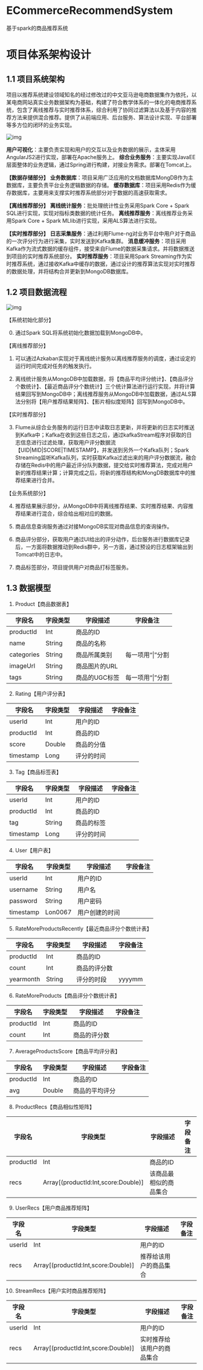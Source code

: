 # ECommerceRecommendSystem
基于spark的商品推荐系统

# 项目体系架构设计

## 1.1 项目系统架构

项目以推荐系统建设领域知名的经过修改过的中文亚马逊电商数据集作为依托，以某电商网站真实业务数据架构为基础，构建了符合教学体系的一体化的电商推荐系统，包含了离线推荐与实时推荐体系，综合利用了协同过滤算法以及基于内容的推荐方法来提供混合推荐。提供了从前端应用、后台服务、算法设计实现、平台部署等多方位的闭环的业务实现。

![img](https://github.com/AnemoneIndicum/ECommerceRecommendSystem/tree/master/doc/wps3.jpg) 

**用户可视化**：主要负责实现和用户的交互以及业务数据的展示，主体采用AngularJS2进行实现，部署在Apache服务上。
**综合业务服务**：主要实现JavaEE层面整体的业务逻辑，通过Spring进行构建，对接业务需求。部署在Tomcat上。

**【数据存储部分】**
**业务数据库**：项目采用广泛应用的文档数据库MongDB作为主数据库，主要负责平台业务逻辑数据的存储。
**缓存数据库**：项目采用Redis作为缓存数据库，主要用来支撑实时推荐系统部分对于数据的高速获取需求。

**【离线推荐部分】**
**离线统计服务**：批处理统计性业务采用Spark Core + Spark SQL进行实现，实现对指标类数据的统计任务。
**离线推荐服务**：离线推荐业务采用Spark Core + Spark MLlib进行实现，采用ALS算法进行实现。

**【实时推荐部分】**
**日志采集服务**：通过利用Flume-ng对业务平台中用户对于商品的一次评分行为进行采集，实时发送到Kafka集群。
**消息缓冲服务**：项目采用Kafka作为流式数据的缓存组件，接受来自Flume的数据采集请求。并将数据推送到项目的实时推荐系统部分。
**实时推荐服务**：项目采用Spark Streaming作为实时推荐系统，通过接收Kafka中缓存的数据，通过设计的推荐算法实现对实时推荐的数据处理，并将结构合并更新到MongoDB数据库。

## 1.2 项目数据流程

![img](https://github.com/AnemoneIndicum/ECommerceRecommendSystem/tree/master/doc/wps4.jpg) 

【系统初始化部分】

0. 通过Spark SQL将系统初始化数据加载到MongoDB中。

【离线推荐部分】

1. 可以通过Azkaban实现对于离线统计服务以离线推荐服务的调度，通过设定的运行时间完成对任务的触发执行。

2. 离线统计服务从MongoDB中加载数据，将【商品平均评分统计】、【商品评分个数统计】、【最近商品评分个数统计】三个统计算法进行运行实现，并将计算结果回写到MongoDB中；离线推荐服务从MongoDB中加载数据，通过ALS算法分别将【用户推荐结果矩阵】、【影片相似度矩阵】回写到MongoDB中。

【实时推荐部分】

3. Flume从综合业务服务的运行日志中读取日志更新，并将更新的日志实时推送到Kafka中；Kafka在收到这些日志之后，通过kafkaStream程序对获取的日志信息进行过滤处理，获取用户评分数据流【UID|MID|SCORE|TIMESTAMP】，并发送到另外一个Kafka队列；Spark Streaming监听Kafka队列，实时获取Kafka过滤出来的用户评分数据流，融合存储在Redis中的用户最近评分队列数据，提交给实时推荐算法，完成对用户新的推荐结果计算；计算完成之后，将新的推荐结构和MongDB数据库中的推荐结果进行合并。

【业务系统部分】

4. 推荐结果展示部分，从MongoDB中将离线推荐结果、实时推荐结果、内容推荐结果进行混合，综合给出相对应的数据。

5. 商品信息查询服务通过对接MongoDB实现对商品信息的查询操作。

6. 商品评分部分，获取用户通过UI给出的评分动作，后台服务进行数据库记录后，一方面将数据推动到Redis群中，另一方面，通过预设的日志框架输出到Tomcat中的日志中。

7. 商品标签部分，项目提供用户对商品打标签服务。

## 1.3 数据模型

1. Product【商品数据表】

| 字段名     | 字段类型 | 字段描述      | 字段备注         |
| ---------- | -------- | ------------- | ---------------- |
| productId  | Int      | 商品的ID      |                  |
| name       | String   | 商品的名称    |                  |
| categories | String   | 商品所属类别  | 每一项用“\|”分割 |
| imageUrl   | String   | 商品图片的URL |                  |
| tags       | String   | 商品的UGC标签 | 每一项用“\|”分割 |

 

2. Rating【用户评分表】

| 字段名    | 字段类型 | 字段描述   | 字段备注 |
| --------- | -------- | ---------- | -------- |
| userId    | Int      | 用户的ID   |          |
| productId | Int      | 商品的ID   |          |
| score     | Double   | 商品的分值 |          |
| timestamp | Long     | 评分的时间 |          |

 

3. Tag【商品标签表】

| 字段名    | 字段类型 | 字段描述   | 字段备注 |
| --------- | -------- | ---------- | -------- |
| userId    | Int      | 用户的ID   |          |
| productId | Int      | 商品的ID   |          |
| tag       | String   | 商品的标签 |          |
| timestamp | Long     | 评分的时间 |          |

 

 

4. User【用户表】

| 字段名    | 字段类型 | 字段描述       | 字段备注 |
| --------- | -------- | -------------- | -------- |
| userId    | Int      | 用户的ID       |          |
| username  | String   | 用户名         |          |
| password  | String   | 用户密码       |          |
| timestamp | Lon0067  | 用户创建的时间 |          |

 

5. RateMoreProductsRecently【最近商品评分个数统计表】

| 字段名    | 字段类型 | 字段描述     | 字段备注 |
| --------- | -------- | ------------ | -------- |
| productId | Int      | 商品的ID     |          |
| count     | Int      | 商品的评分数 |          |
| yearmonth | String   | 评分的时段   | yyyymm   |

 

6. RateMoreProducts【商品评分个数统计表】

| 字段名    | 字段类型 | 字段描述     | 字段备注 |
| --------- | -------- | ------------ | -------- |
| productId | Int      | 商品的ID     |          |
| count     | Int      | 商品的评分数 |          |

 

7. AverageProductsScore【商品平均评分表】

| 字段名    | 字段类型 | 字段描述       | 字段备注 |
| --------- | -------- | -------------- | -------- |
| productId | Int      | 商品的ID       |          |
| avg       | Double   | 商品的平均评分 |          |

 

8. ProductRecs【商品相似性矩阵】

| 字段名    | 字段类型                            | 字段描述               | 字段备注 |
| --------- | ----------------------------------- | ---------------------- | -------- |
| productId | Int                                 | 商品的ID               |          |
| recs      | Array[(productId:Int,score:Double)] | 该商品最相似的商品集合 |          |

 

9. UserRecs【用户商品推荐矩阵】

| 字段名 | 字段类型                            | 字段描述               | 字段备注 |
| ------ | ----------------------------------- | ---------------------- | -------- |
| userId | Int                                 | 用户的ID               |          |
| recs   | Array[(productId:Int,score:Double)] | 推荐给该用户的商品集合 |          |

 

10. StreamRecs【用户实时商品推荐矩阵】

| 字段名 | 字段类型                            | 字段描述                   | 字段备注 |
| ------ | ----------------------------------- | -------------------------- | -------- |
| userId | Int                                 | 用户的ID                   |          |
| recs   | Array[(productId:Int,score:Double)] | 实时推荐给该用户的商品集合 |          |